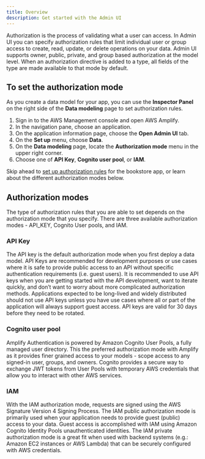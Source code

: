 ```yaml
---
title: Overview
description: Get started with the Admin UI
---
```


Authorization is the process of validating what a user can access. In Admin UI you can specify authorization rules that limit individual user or group access to create, read, update, or delete operations on your data. Admin UI supports owner, public, private, and group based authorization at the model level. When an authorization directive is added to a type, all fields of the type are made available to that mode by default.

## To set the authorization mode

As you create a data model for your app, you can use the **Inspector Panel** on the right side of the **Data modeling** page to set authorization rules.

1. Sign in to the AWS Management console and open AWS Amplify.
2. In the navigation pane, choose an application.
3. On the application information page, choose the **Open Admin UI** tab.
4. On the **Set up** menu, choose **Data**.
5. On the **Data modeling** page, locate the **Authorization mode** menu in the upper right corner.
6. Choose one of **API Key**, **Cognito user pool**, or **IAM**.

Skip ahead to [set up authorization rules](~/console/authz/permissions.md) for the bookstore app, or learn about the different authorization modes below.

## Authorization modes


The type of authorization rules that you are able to set depends on the authorization mode that you specify. There are three available authorization modes - API_KEY, Cognito User pools, and IAM.

### API Key

The API key is the default authorization mode when you first deploy a data model. API Keys are recommended for development purposes or use cases where it is safe to provide public access to an API without specific authentication requirements (i.e. guest users). It is recommended to use API keys when you are getting started with the API development, want to iterate quickly, and don’t want to worry about more complicated authorization methods. Applications expected to be long-lived and widely distributed should not use API keys unless you have use cases where all or part of the application will always support guest access. API keys are valid for 30 days before they need to be rotated.

### Cognito user pool

Amplify Authentication is powered by Amazon Cognito User Pools, a fully managed user directory. This the preferred authorization mode with Amplify as it provides finer grained access to your models - scope access to any signed-in user, groups, and owners. Cognito provides a secure way to exchange JWT tokens from User Pools with temporary AWS credentials that allow you to interact with other AWS services.

### IAM

With the IAM authorization mode, requests are signed using the AWS Signature Version 4 Signing Process. The IAM public authorization mode is primarily used when your application needs to provide guest (public) access to your data. Guest access is accomplished with IAM using Amazon Cognito Identity Pools unauthenticated identities. The IAM private authorization mode is a great fit when used with backend systems (e.g.: Amazon EC2 instances or AWS Lambda) that can be securely configured with AWS credentials. 